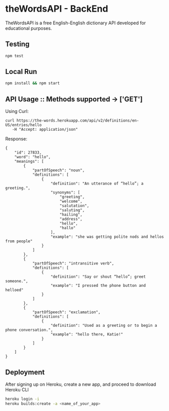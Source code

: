 # theWordsAPI - BackEnd

TheWordsAPI is a free English-English dictionary API developed for educational purposes.

## Testing

```bash
npm test
```

## Local Run

```bash
npm install && npm start
```
## API Usage :: Methods supported -> ['GET']

Using Curl:
```
curl https://the-words.herokuapp.com/api/v2/definitions/en-US/entries/hello
   -H "Accept: application/json" 
```

Response:

```
{
    "id": 27833,
    "word": "hello",
    "meanings": [
        {
            "partOfSpeech": "noun",
            "definitions": [
                {
                    "definition": "An utterance of “hello”; a greeting.",
                    "synonyms": [
                        "greeting",
                        "welcome",
                        "salutation",
                        "saluting",
                        "hailing",
                        "address",
                        "hello",
                        "hallo"
                    ],
                    "example": "she was getting polite nods and hellos from people"
                }
            ]
        },
        {
            "partOfSpeech": "intransitive verb",
            "definitions": [
                {
                    "definition": "Say or shout “hello”; greet someone.",
                    "example": "I pressed the phone button and helloed"
                }
            ]
        },
        {
            "partOfSpeech": "exclamation",
            "definitions": [
                {
                    "definition": "Used as a greeting or to begin a phone conversation.",
                    "example": "hello there, Katie!"
                }
            ]
        }
    ]
}
```


## Deployment

After signing up on Heroku, create a new app, and proceed to download Heroku CLI

```bash 
heroku login -i
heroku builds:create -a <name_of_your_app>
```
